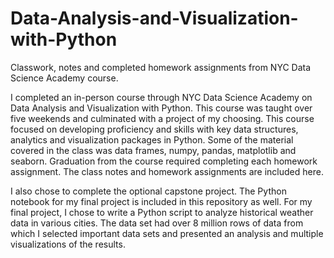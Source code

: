 # Data-Analysis-and-Visualization-with-Python
Classwork, notes and completed homework assignments from NYC Data Science Academy course.

I completed an in-person course through NYC Data Science Academy on Data Analysis and Visualization with Python.
This course was taught over five weekends and culminated with a project of my choosing. 
This course focused on developing proficiency and skills with key data structures, analytics and visualization packages in Python.
Some of the material covered in the class was data frames, numpy, pandas, matplotlib and seaborn. 
Graduation from the course required completing each homework assignment. The class notes and homework assignments are included here.

I also chose to complete the optional capstone project. The Python notebook for my final project is included in this repository as well.
For my final project, I chose to write a Python script to analyze historical weather data in various cities. The data set had over 8 million 
rows of data from which I selected important data sets and presented an analysis and multiple visualizations of the results.
